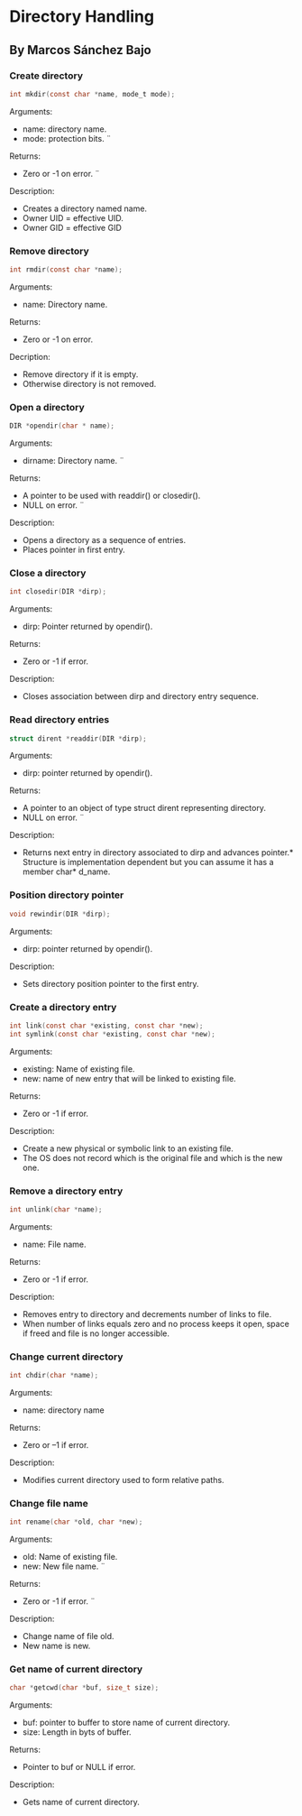 # Directory Handling
## By Marcos Sánchez Bajo

### Create directory
```c
int mkdir(const char *name, mode_t mode);
```
Arguments:
* name: directory name.
* mode: protection bits. ̈

Returns: 
* Zero or -1 on error. ̈

Description:
* Creates a directory named name.
* Owner UID = effective UID. 
* Owner GID = effective GID

### Remove directory 
```c
int rmdir(const char *name); 
```
Arguments: 
* name: Directory name. 

Returns: 
* Zero or -1 on error.

Decription: 
* Remove directory if it is empty.
* Otherwise directory is not removed.

### Open a directory
```c
DIR *opendir(char * name);
```
Arguments: 
* dirname: Directory name. ̈

Returns: 
* A pointer to be used with readdir() or closedir().
* NULL on error. ̈

Description:
* Opens a directory as a sequence of entries.
* Places pointer in first entry.

### Close a directory
```c
int closedir(DIR *dirp); 
```
Arguments:
* dirp: Pointer returned by opendir(). 

Returns:
* Zero or -1 if error. 

Description:
* Closes association between dirp and directory entry sequence.

### Read directory entries
```c
struct dirent *readdir(DIR *dirp);
```

Arguments: 
* dirp: pointer returned by opendir().
 
Returns: 
* A pointer to an object of type struct dirent representing directory.
* NULL on error. ̈

Description:
* Returns next entry in directory associated to dirp and advances pointer.* Structure is implementation dependent but you can assume it has a member char* d_name.

### Position directory pointer
```c
void rewindir(DIR *dirp);
```

Arguments: 
* dirp: pointer returned by opendir().

Description:
* Sets directory position pointer to the first entry.

### Create a directory entry
```c
int link(const char *existing, const char *new);
int symlink(const char *existing, const char *new);
```

Arguments:
* existing: Name of existing file.
* new: name of new entry that will be linked to existing file.  

Returns: 
* Zero or -1 if error. 

Description: 
* Create a new physical or symbolic link to an existing file.
* The OS does not record which is the original file and which is the new one.

### Remove a directory entry
```c
int unlink(char *name);
```

Arguments: 
* name: File name.

Returns: 
* Zero or -1 if error. 

̈Description:
* Removes entry to directory and decrements number of links to file.
* When number of links equals zero and no process keeps it open, space if freed and file is no longer accessible.

### Change current directory
```c
int chdir(char *name); 
```
Arguments: 
* name: directory name 

Returns: 
* Zero or –1 if error. 

Description:
* Modifies current directory used to form relative paths.

### Change file name
```c
int rename(char *old, char *new);   
```

Arguments:
* old: Name of existing file.
* new: New file name. ̈

Returns:
* Zero or -1 if error. ̈

Description:
* Change name of file old. 
* New name is new.

### Get name of current directory
```c
char *getcwd(char *buf, size_t size);  
```

Arguments: 
* buf: pointer to buffer to store name of current directory.
* size: Length in byts of buffer. 

Returns:
* Pointer to buf or NULL if error. 

Description:
* Gets name of current directory.
